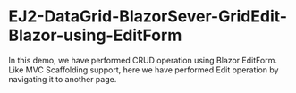 # EJ2-DataGrid-BlazorSever-GridEdit-Blazor-using-EditForm
In this demo, we have performed CRUD operation using Blazor EditForm.  Like MVC Scaffolding support, here we have performed Edit operation by navigating it to another page.   
